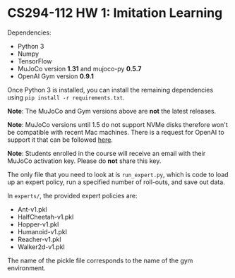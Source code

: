 # CS294-112 HW 1: Imitation Learning

Dependencies:
 * Python 3
 * Numpy
 * TensorFlow
 * MuJoCo version **1.31** and mujoco-py **0.5.7**
 * OpenAI Gym version **0.9.1**

Once Python 3 is installed, you can install the remaining dependencies using `pip install -r requirements.txt`.

**Note**: The MuJoCo and Gym versions above are **not** the latest releases.

**Note**: MuJoCo versions until 1.5 do not support NVMe disks therefore won't be compatible with recent Mac machines.
There is a request for OpenAI to support it that can be followed [here](https://github.com/openai/gym/issues/638).

**Note**: Students enrolled in the course will receive an email with their MuJoCo activation key. Please do **not** share this key.

The only file that you need to look at is `run_expert.py`, which is code to load up an expert policy, run a specified number of roll-outs, and save out data.

In `experts/`, the provided expert policies are:
* Ant-v1.pkl
* HalfCheetah-v1.pkl
* Hopper-v1.pkl
* Humanoid-v1.pkl
* Reacher-v1.pkl
* Walker2d-v1.pkl

The name of the pickle file corresponds to the name of the gym environment.
